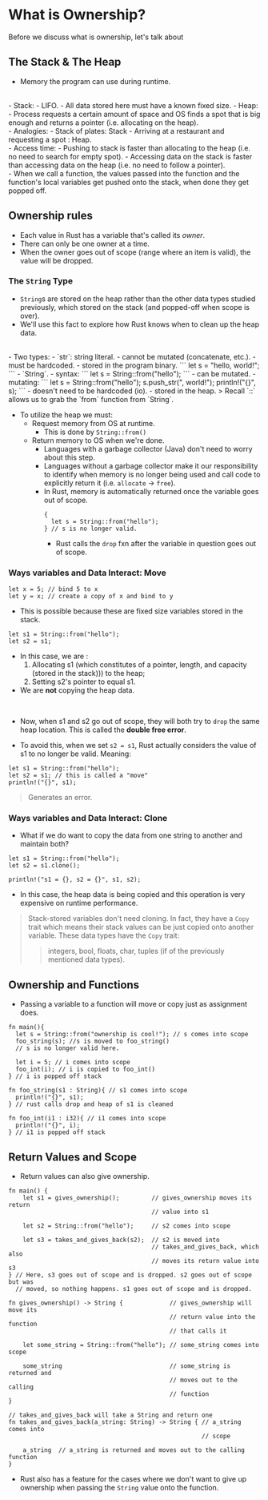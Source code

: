 # What is Ownership?

Before we discuss what is ownership, let's talk about

## The Stack & The Heap

- Memory the program can use during runtime.
<br/>
- Stack:
  - LIFO.
  - All data stored here must have a known fixed size.
- Heap:
  - Process requests a certain amount of space and OS finds a spot that is big enough and returns a pointer (i.e. allocating on the heap).
<br/>
- Analogies:
  - Stack of plates: Stack
  - Arriving at a restaurant and requesting a spot : Heap.
<br/>
- Access time:
  - Pushing to stack is faster than allocating to the heap (i.e. no need to search for empty spot).   
  - Accessing data on the stack is faster than accessing data on the heap (i.e. no need to follow a pointer).
<br/>
- When we call a function, the values passed into the function and the function's local variables get pushed onto the stack, when done they get popped off.

## Ownership rules

- Each value in Rust has a variable that's called its *owner*.
- There can only be one owner at a time.
- When the owner goes out of scope (range where an item is valid), the value will be dropped.

### The `String` Type

- `String`s are stored on the heap rather than the other data types studied previously, which stored on the stack (and popped-off when scope is over).
- We'll use this fact to explore how Rust knows when to clean up the heap data.
<br/>
- Two types:
  - `str`: string literal.
    - cannot be mutated (concatenate, etc.).
    - must be hardcoded.
    - stored in the program binary.
    ```
    let s = "hello, world!";
    ```
  - `String`.
    - syntax:
      ```
      let s = String::from("hello");
      ```
    - can be mutated.
      - mutating:
      ```
      let s = String::from("hello");
      s.push_str(", world!");
      println!("{}", s);
      ```
    - doesn't need to be hardcoded (io).
    - stored in the heap.  
    > Recall `::` allows us to grab the `from` function from `String`.

<br/>

- To utilize the heap we must:
  - Request memory from OS at runtime.
    - This is done by `String::from()`
  - Return memory to OS when we're done.
    - Languages with a garbage collector (Java) don't need to worry about this step.
    - Languages without a garbage collector make it our responsibility to identify when memory is no longer being used and call code to explicitly return it (i.e. `allocate` -> `free`).
    - In Rust, memory is automatically returned once the variable goes out of scope.
        ```
        {
          let s = String::from("hello");
        } // s is no longer valid.
        ```
        - Rust calls the `drop` fxn after the variable in question goes out of scope.

### Ways variables and Data Interact: Move

```
let x = 5; // bind 5 to x
let y = x; // create a copy of x and bind to y
```       
- This is possible because these are fixed size variables stored in the stack.

```
let s1 = String::from("hello");
let s2 = s1;
```
- In this case, we are :
  1. Allocating s1 (which constitutes of a pointer, length, and capacity (stored in the stack))) to the heap;
  2. Setting s2's pointer to equal s1.
- We are **not** copying the heap data.

<br/>

- Now, when s1 and s2 go out of scope, they will both try to `drop` the same heap location. This is called the **double free error**.

- To avoid this, when we set `s2 = s1`, Rust actually considers the value of s1 to no longer be valid. Meaning:

```
let s1 = String::from("hello");
let s2 = s1; // this is called a "move"
println!("{}", s1);
```
> Generates an error.

### Ways variables and Data Interact: Clone

- What if we do want to copy the data from one string to another and maintain both?
```
let s1 = String::from("hello");
let s2 = s1.clone();

println!("s1 = {}, s2 = {}", s1, s2);
```

- In this case, the heap data is being copied and this operation is very expensive on runtime performance.

> Stack-stored variables don't need cloning. In fact, they have a `Copy` trait which means their stack values can be just copied onto another variable. These data types have the `Copy` trait:
>> integers, bool, floats, char, tuples (if of the previously mentioned data types).

## Ownership and Functions

- Passing a variable to a function will move or copy just as assignment does.

```
fn main(){
  let s = String::from("ownership is cool!"); // s comes into scope
  foo_string(s); //s is moved to foo_string()
  // s is no longer valid here.

  let i = 5; // i comes into scope
  foo_int(i); // i is copied to foo_int()
} // i is popped off stack

fn foo_string(s1 : String){ // s1 comes into scope
  println!("{}", s1);
} // rust calls drop and heap of s1 is cleaned

fn foo_int(i1 : i32){ // i1 comes into scope
  println!("{}", i);
} // i1 is popped off stack
```

## Return Values and Scope

- Return values can also give ownership.

```
fn main() {
    let s1 = gives_ownership();         // gives_ownership moves its return
                                        // value into s1

    let s2 = String::from("hello");     // s2 comes into scope

    let s3 = takes_and_gives_back(s2);  // s2 is moved into
                                        // takes_and_gives_back, which also
                                        // moves its return value into s3
} // Here, s3 goes out of scope and is dropped. s2 goes out of scope but was
  // moved, so nothing happens. s1 goes out of scope and is dropped.

fn gives_ownership() -> String {             // gives_ownership will move its
                                             // return value into the function
                                             // that calls it

    let some_string = String::from("hello"); // some_string comes into scope

    some_string                              // some_string is returned and
                                             // moves out to the calling
                                             // function
}

// takes_and_gives_back will take a String and return one
fn takes_and_gives_back(a_string: String) -> String { // a_string comes into
                                                      // scope

    a_string  // a_string is returned and moves out to the calling function
}
```

- Rust also has a feature for the cases where we don't want to give up ownership when passing the `String` value onto the function.
